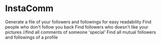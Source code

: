 # InstaComm
Generate a file of your followers and followings for easy readability
Find people who don't follow you back
Find followers who doesn't like your pictures
//find all comments of someone 'special'
Find all mutual followers and followings of a profile
